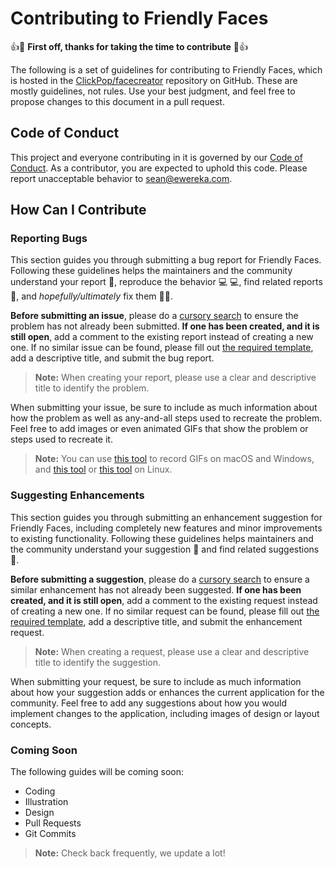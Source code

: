 # Contributing to Friendly Faces
:+1::tada: **First off, thanks for taking the time to contribute** :tada::+1:

The following is a set of guidelines for contributing to Friendly Faces, which is hosted in the [ClickPop/facecreator](https://github.com/ClickPop/facecreator) repository on GitHub. These are mostly guidelines, not rules. Use your best judgment, and feel free to propose changes to this document in a pull request.

## Code of Conduct

This project and everyone contributing in it is governed by our [Code of Conduct](CODE_OF_CONDUCT.md). As a contributor, you are expected to uphold this code. Please report unacceptable behavior to [sean@ewereka.com](mailto:sean@ewereka.com?subject=ClickPop%2Ffacecreator%3A%20Code%20of%20Conduct%20Violation%20Report).

## How Can I Contribute

### Reporting Bugs

This section guides you through submitting a bug report for Friendly Faces. Following these guidelines helps the maintainers and the community understand your report :pencil:, reproduce the behavior :computer: :computer:, find related reports :mag_right:, and *hopefully/ultimately* fix them :tada::balloon:.

**Before submitting an issue**, please do a [cursory search][issues] to ensure the problem has not already been submitted. **If one has been created, and it is still open**, add a comment to the existing report instead of creating a new one. If no similar issue can be found, please fill out [the required template][new-issue], add a descriptive title, and submit the bug report.

> **Note:** When creating your report, please use a clear and descriptive title to identify the problem.

When submitting your issue, be sure to include as much information about how the problem as well as any-and-all steps used to recreate the problem. Feel free to add images or even animated GIFs that show the problem or steps used to recreate it.

> **Note:** You can use [this tool](https://www.cockos.com/licecap/) to record GIFs on macOS and Windows, and [this tool](https://github.com/colinkeenan/silentcast) or [this tool](https://github.com/GNOME/byzanz) on Linux.

### Suggesting Enhancements

This section guides you through submitting an enhancement suggestion for Friendly Faces, including completely new features and minor improvements to existing functionality. Following these guidelines helps maintainers and the community understand your suggestion :pencil: and find related suggestions :mag_right:.

**Before submitting a suggestion**, please do a [cursory search][issues] to ensure a similar enhancement has not already been suggested. **If one has been created, and it is still open**, add a comment to the existing request instead of creating a new one. If no similar request can be found, please fill out [the required template][new-feature], add a descriptive title, and submit the enhancement request.

> **Note:** When creating a request, please use a clear and descriptive title to identify the suggestion.

When submitting your request, be sure to include as much information about how your suggestion adds or enhances the current application for the community. Feel free to add any suggestions about how you would implement changes to the application, including images of design or layout concepts.

### Coming Soon

The following guides will be coming soon:

- Coding
- Illustration
- Design
- Pull Requests
- Git Commits

> **Note:** Check back frequently, we update a lot!

[issues]:https://github.com/cvasquez/facecreator/issues
[new-issue]:https://github.com/ClickPop/facecreator/issues/new?assignees=&labels=bug&template=bug_report.md&title=%5BBUG%5D
[new-feature]:https://github.com/ClickPop/facecreator/issues/new?assignees=&labels=enhancement&template=feature_request.md&title=%5BFEATURE%5D

